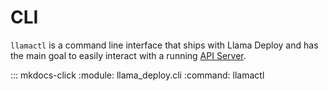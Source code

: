 # CLI

`llamactl` is a command line interface that ships with Llama Deploy and has the main goal to easily interact with a
running [API Server](20_api_server.md).

::: mkdocs-click
    :module: llama_deploy.cli
    :command: llamactl
